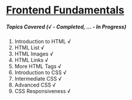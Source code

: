 # [Frontend Fundamentals](https://www.pirple.com/courses/frontend-fundamentals)

##### Topics Covered (√ - Completed, … - In Progress)

1. Introduction to HTML √
2. HTML List √
3. HTML Images √
4. HTML Links √
5. More HTML Tags √
6. Introduction to CSS √
7. Intermediate CSS √
8. Advanced CSS √
9. CSS Responsiveness √
